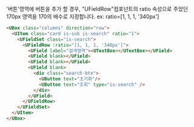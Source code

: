 '버튼'영역에 버튼을 추가 할 경우, "UFieldRow"컴포넌트의 ratio 속성으로 주었던 170px 영역을 170의 배수로 지정합니다.
ex: ratio=[1, 1, 1, '340px']

```html
<UBox class="columns" direction="row">
  <UItem class="card is-sub is-search" ratio="1">
    <UFieldSet class="is-search">
      <UFieldRow :ratio="[1, 1, 1, '340px']">
        <UField label="검색영역"><UTextBox></UTextBox></UField>
        <UField blank></UField>
        <UField blank></UField>
        <UField blank>
          <div class="search-btn">
            <UButton text="초기화"/>
            <UButton text="조회" type="is-search" />
          </div>
        </UField>
      </UFieldRow>
    </UFieldSet>
  </UItem>
</UBox>
```